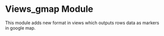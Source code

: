 # Views_gmap Module
This module adds new format in views which outputs rows data as markers in google map.
